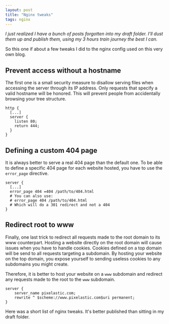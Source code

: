 ```yaml
---
layout: post
title: "Nginx tweaks"
tags: nginx
---
```


_I just realized I have a bunch of posts forgotten into my draft folder. I'll
dust them up and publish them, using my 3 hours train journey the best I can._

So this one if about a few tweaks I did to the nginx config used on this very
own blog.

## Prevent access without a hostname

The first one is a small security measure to disallow serving files when
accessing the server through its IP address. Only requests that specify a valid
hostname will be honored. This will prevent people from accidentally browsing
your tree structure.

```nginx
http {
  [...]
  server {
    listen 80;
    return 444;
  }
}
```

## Defining a custom 404 page

It is always better to serve a real 404 page than the default one. To be able to
define a specific 404 page for each website hosted, you have to use the
`error_page` directive.

```nginx
server {
  [...]
  error_page 404 =404 /path/to/404.html
  # You can also use: 
  # error_page 404 /path/to/404.html
  # Which will do a 301 redirect and not a 404
}
```

## Redirect root to www

Finally, one last trick to redirect all requests made to the root domain to its
www counterpart. Hosting a website directly on the root domain will cause issues
when you have to handle cookies. Cookies defined on a top domain will be send to
all requests targeting a subdomain. By hosting your website on the top domain,
you expose yourself to sending useless cookies to any subdomains you might
create.

Therefore, it is better to host your website on a `www` subdomain and redirect
any requests made to the root to the `www` subdomain.

```nginx
server {
	server_name pixelastic.com;
	rewrite ^ $scheme://www.pixelastic.com$uri permanent;
}
```

Here was a short list of nginx tweaks. It's better published than sitting in my
draft folder.



